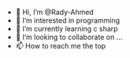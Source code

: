 - 👋 Hi, I’m @Rady-Ahmed
- 👀 I’m interested in programming 
- 🌱 I’m currently learning c sharp 
- 💞️ I’m looking to collaborate on ...
- 📫 How to reach me the top

<!---
Rady-Ahmed/Rady-Ahmed is a ✨ special ✨ repository because its `README.md` (this file) appears on your GitHub profile.
You can click the Preview link to take a look at your changes.
--->
